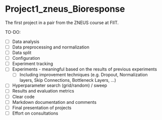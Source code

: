 # Project1_zneus_Bioresponse
The first project in a pair from the ZNEUS course at FIIT.

TO-DO: 
- [ ] Data analysis
- [ ] Data preprocessing and normalization
- [ ] Data split
- [ ] Configuration
- [ ] Experiment tracking
- [ ] Experiments - meaningful based on the results of previous experiments
    - [ ] Including improvement techniques (e.g. Dropout, Normalization layers, 
                                        Skip Connections, Bottleneck Layers, …)
- [ ] Hyperparameter search (grid/random) / sweep
- [ ] Results and evaluation metrics
- [ ] Clear code
- [ ] Markdown documentation and comments
- [ ] Final presentation of projects
- [ ] Effort on consultations